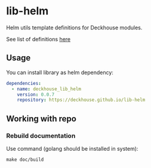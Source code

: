 # lib-helm

Helm utils template definitions for Deckhouse modules.

See list of definitions [here](charts/helm_lib/README.md)

## Usage

You can install library as helm dependency:

```yaml
dependencies:
  - name: deckhouse_lib_helm
    version: 0.0.7
    repository: https://deckhouse.github.io/lib-helm
```

## Working with repo

### Rebuild documentation

Use command (golang should be installed in system):

`make doc/build`